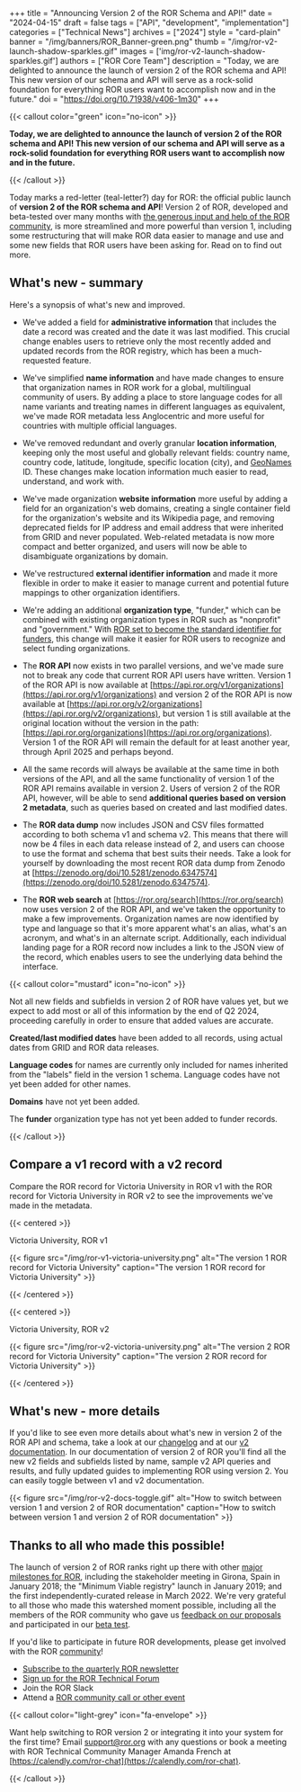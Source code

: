 +++
title = "Announcing Version 2 of the ROR Schema and API!"
date = "2024-04-15"
draft = false
tags = ["API", "development", "implementation"]
categories = ["Technical News"]
archives = ["2024"]
style = "card-plain"
banner = "/img/banners/ROR_Banner-green.png"
thumb = "/img/ror-v2-launch-shadow-sparkles.gif"
images = ['img/ror-v2-launch-shadow-sparkles.gif']
authors = ["ROR Core Team"]
description = "Today, we are delighted to announce the launch of version 2 of the ROR schema and API! This new version of our schema and API will serve as a rock-solid foundation for everything ROR users want to accomplish now and in the future."
doi = "https://doi.org/10.71938/v406-1m30"
+++

{{< callout color="green" icon="no-icon" >}}

**Today, we are delighted to announce the launch of version 2 of the ROR schema and API! This new version of our schema and API will serve as a rock-solid foundation for everything ROR users want to accomplish now and in the future.** 

{{< /callout >}}

Today marks a red-letter (teal-letter?) day for ROR: the official public launch of **version 2 of the ROR schema and API**! Version 2 of ROR, developed and beta-tested over many months with [the generous input and help of the ROR community](https://ror.readme.io/docs/feedback-docs), is more streamlined and more powerful than version 1, including some restructuring that will make ROR data easier to manage and use and some new fields that ROR users have been asking for. Read on to find out more. 


## What's new - summary

Here's a synopsis of what's new and improved.

* We've added a field for **administrative information** that includes the date a record was created and the date it was last modified. This crucial change enables users to retrieve only the most recently added and updated records from the ROR registry, which has been a much-requested feature. 

* We've simplified **name information** and have made changes to ensure that organization names in ROR work for a global, multilingual community of users. By adding a place to store language codes for all name variants and treating names in different languages as equivalent, we've made ROR metadata less Anglocentric and more useful for countries with multiple official languages. 

* We've removed redundant and overly granular **location information**, keeping only the most useful and globally relevant fields: country name, country code, latitude, longitude, specific location (city), and [GeoNames](https://geonames.org) ID. These changes make location information much easier to read, understand, and work with.

* We've made organization **website information** more useful by adding a field for an organization's web domains, creating a single container field for the organization's website and its Wikipedia page, and removing deprecated fields for IP address and email address that were inherited from GRID and never populated. Web-related metadata is now more compact and better organized, and users will now be able to disambiguate organizations by domain. 

* We've restructured **external identifier information** and made it more flexible in order to make it easier to manage current and potential future mappings to other organization identifiers.

* We're adding an additional **organization type**, "funder," which can be combined with existing organization types in ROR such as "nonprofit" and "government." With [ROR set to become the standard identifier for funders](https://www.crossref.org/blog/open-funder-registry-to-transition-into-research-organization-registry-ror/), this change will make it easier for ROR users to recognize and select funding organizations. 

* The **ROR API** now exists in two parallel versions, and we've made sure not to break any code that current ROR API users have written. Version 1 of the ROR API is now available at [https://api.ror.org/v1/organizations](https://api.ror.org/v1/organizations) and version 2 of the ROR API is now available at [https://api.ror.org/v2/organizations](https://api.ror.org/v2/organizations), but version 1 is still available at the original location without the version in the path: [https://api.ror.org/organizations](https://api.ror.org/organizations). Version 1 of the ROR API will remain the default for at least another year, through April 2025 and perhaps beyond.

* All the same records will always be available at the same time in both versions of the API, and all the same functionality of version 1 of the ROR API remains available in version 2. Users of version 2 of the ROR API, however, will be able to send **additional queries based on version 2 metadata**, such as queries based on created and last modified dates. 

* The **ROR data dump** now includes JSON and CSV files formatted according to both schema v1 and schema v2. This means that there will now be 4 files in each data release instead of 2, and users can choose to use the format and schema that best suits their needs. Take a look for yourself by downloading the most recent ROR data dump from Zenodo at [https://zenodo.org/doi/10.5281/zenodo.6347574](https://zenodo.org/doi/10.5281/zenodo.6347574). 

* The **ROR web search** at [https://ror.org/search](https://ror.org/search) now uses version 2 of the ROR API, and we've taken the opportunity to make a few improvements. Organization names are now identified by type and language so that it's more apparent what's an alias, what's an acronym, and what's in an alternate script. Additionally, each individual landing page for a ROR record now includes a link to the JSON view of the record, which enables users to see the underlying data behind the interface. 

{{< callout color="mustard" icon="no-icon" >}}

Not all new fields and subfields in version 2 of ROR have values yet, but we expect to add most or all of this information by the end of Q2 2024, proceeding carefully in order to ensure that added values are accurate.  

**Created/last modified dates** have been added to all records, using actual dates from GRID and ROR data releases.

**Language codes** for names are currently only included for names inherited from the "labels" field in the version 1 schema. Language codes have not yet been added for other names. 

**Domains** have not yet been added. 

The **funder** organization type has not yet been added to funder records. 

{{< /callout >}}


## Compare a v1 record with a v2 record

Compare the ROR record for Victoria University in ROR v1 with the ROR record for Victoria University in ROR v2 to see the improvements we've made in the metadata. 

{{< centered >}}

Victoria University, ROR v1

{{< figure src="/img/ror-v1-victoria-university.png" alt="The version 1 ROR record for Victoria University" caption="The version 1 ROR record for Victoria University" >}}

{{< /centered >}}

{{< centered >}}

Victoria University, ROR v2

{{< figure src="/img/ror-v2-victoria-university.png" alt="The version 2 ROR record for Victoria University" caption="The version 2 ROR record for Victoria University" >}}

{{< /centered >}}


## What's new - more details

If you'd like to see even more details about what's new in version 2 of the ROR API and schema, take a look at our [changelog](https://ror.readme.io/changelog/2024-04-11-schema-api-v2) and at our [v2 documentation](https://ror.readme.io/v2/docs/). In our documentation of version 2 of ROR you'll find all the new v2 fields and subfields listed by name, sample v2 API queries and results, and fully updated guides to implementing ROR using version 2. You can easily toggle between v1 and v2 documentation. 

{{< figure src="/img/ror-v2-docs-toggle.gif" alt="How to switch between version 1 and version 2 of ROR documentation" caption="How to switch between version 1 and version 2 of ROR documentation" >}}


## Thanks to all who made this possible!

The launch of version 2 of ROR ranks right up there with other [major milestones for ROR](/about/history), including the stakeholder meeting in Girona, Spain in January 2018; the "Minimum Viable registry" launch in January 2019; and the first independently-curated release in March 2022. We're very grateful to all those who made this watershed moment possible, including all the members of the ROR community who gave us [feedback on our proposals](https://ror.readme.io/v2/docs/feedback-docs) and participated in our [beta test](https://ror.org/blog/2023-09-14-beta-test/). 

If you'd like to participate in future ROR developments, please get involved with the ROR [community](/community)! 

* [Subscribe to the quarterly ROR newsletter](http://eepurl.com/gjkT9H) 
* [Sign up for the ROR Technical Forum](https://groups.google.com/a/ror.org/g/ror-tech)
* Join the ROR Slack 
* Attend a [ROR community call or other event](/events)

{{< callout color="light-grey" icon="fa-envelope" >}}

Want help switching to ROR version 2 or integrating it into your system for the first time? Email [support@ror.org](mailto:support@ror.org) with any questions or book a meeting with ROR Technical Community Manager Amanda French at [https://calendly.com/ror-chat](https://calendly.com/ror-chat).  

{{< /callout >}}